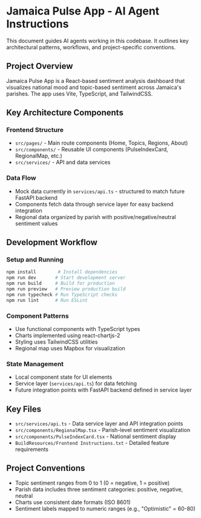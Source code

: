 # Jamaica Pulse App - AI Agent Instructions

This document guides AI agents working in this codebase. It outlines key architectural patterns, workflows, and project-specific conventions.

## Project Overview

Jamaica Pulse App is a React-based sentiment analysis dashboard that visualizes national mood and topic-based sentiment across Jamaica's parishes. The app uses Vite, TypeScript, and TailwindCSS.

## Key Architecture Components

### Frontend Structure
- `src/pages/` - Main route components (Home, Topics, Regions, About)
- `src/components/` - Reusable UI components (PulseIndexCard, RegionalMap, etc.)
- `src/services/` - API and data services

### Data Flow
- Mock data currently in `services/api.ts` - structured to match future FastAPI backend
- Components fetch data through service layer for easy backend integration
- Regional data organized by parish with positive/negative/neutral sentiment values

## Development Workflow

### Setup and Running
```bash
npm install        # Install dependencies
npm run dev       # Start development server
npm run build     # Build for production
npm run preview   # Preview production build
npm run typecheck # Run TypeScript checks
npm run lint      # Run ESLint
```

### Component Patterns
- Use functional components with TypeScript types
- Charts implemented using react-chartjs-2
- Styling uses TailwindCSS utilities
- Regional map uses Mapbox for visualization

### State Management
- Local component state for UI elements
- Service layer (`services/api.ts`) for data fetching
- Future integration points with FastAPI backend defined in service layer

## Key Files
- `src/services/api.ts` - Data service layer and API integration points
- `src/components/RegionalMap.tsx` - Parish-level sentiment visualization
- `src/components/PulseIndexCard.tsx` - National sentiment display
- `BuildResources/Frontend Instructions.txt` - Detailed feature requirements

## Project Conventions
- Topic sentiment ranges from 0 to 1 (0 = negative, 1 = positive)
- Parish data includes three sentiment categories: positive, negative, neutral
- Charts use consistent date formats (ISO 8601)
- Sentiment labels mapped to numeric ranges (e.g., "Optimistic" = 60-80)